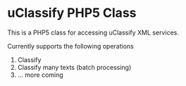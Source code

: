 uClassify PHP5 Class
====================

This is a PHP5 class for accessing uClassify XML services. 

Currently supports the following operations

1. Classify
2. Classify many texts (batch processing)
3. ... more coming
